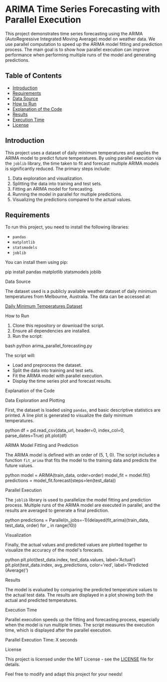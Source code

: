 # ARIMA Time Series Forecasting with Parallel Execution

This project demonstrates time series forecasting using the ARIMA (AutoRegressive Integrated Moving Average) model on weather data. We use parallel computation to speed up the ARIMA model fitting and prediction process. The main goal is to show how parallel execution can improve performance when performing multiple runs of the model and generating predictions.

## Table of Contents

- [Introduction](#introduction)
- [Requirements](#requirements)
- [Data Source](#data-source)
- [How to Run](#how-to-run)
- [Explanation of the Code](#explanation-of-the-code)
- [Results](#results)
- [Execution Time](#execution-time)
- [License](#license)

## Introduction

This project uses a dataset of daily minimum temperatures and applies the ARIMA model to predict future temperatures. By using parallel execution via the `joblib` library, the time taken to fit and forecast multiple ARIMA models is significantly reduced. The primary steps include:

1. Data exploration and visualization.
2. Splitting the data into training and test sets.
3. Fitting an ARIMA model for forecasting.
4. Running the model in parallel for multiple predictions.
5. Visualizing the predictions compared to the actual values.

## Requirements

To run this project, you need to install the following libraries:

- `pandas`
- `matplotlib`
- `statsmodels`
- `joblib`

You can install them using pip:

pip install pandas matplotlib statsmodels joblib


Data Source

The dataset used is a publicly available weather dataset of daily minimum temperatures from Melbourne, Australia. The data can be accessed at:

[Daily Minimum Temperatures Dataset](https://raw.githubusercontent.com/jbrownlee/Datasets/master/daily-min-temperatures.csv)

How to Run

1. Clone this repository or download the script.
2. Ensure all dependencies are installed.
3. Run the script:

bash
python arima_parallel_forecasting.py


The script will:
- Load and preprocess the dataset.
- Split the data into training and test sets.
- Fit the ARIMA model with parallel execution.
- Display the time series plot and forecast results.

Explanation of the Code

Data Exploration and Plotting

First, the dataset is loaded using `pandas`, and basic descriptive statistics are printed. A line plot is generated to visualize the daily minimum temperatures.

python
df = pd.read_csv(data_url, header=0, index_col=0, parse_dates=True)
plt.plot(df)


 ARIMA Model Fitting and Prediction

The ARIMA model is defined with an order of (5, 1, 0). The script includes a function `fit_arima` that fits the model to the training data and predicts the future values.

python
model = ARIMA(train_data, order=order)
model_fit = model.fit()
predictions = model_fit.forecast(steps=len(test_data))


Parallel Execution

The `joblib` library is used to parallelize the model fitting and prediction process. Multiple runs of the ARIMA model are executed in parallel, and the results are averaged to generate a final prediction.

python
predictions = Parallel(n_jobs=-1)(delayed(fit_arima)(train_data, test_data, order) for _ in range(10))


Visualization

Finally, the actual values and predicted values are plotted together to visualize the accuracy of the model's forecasts.

python
plt.plot(test_data.index, test_data.values, label='Actual')
plt.plot(test_data.index, avg_predictions, color='red', label='Predicted (Average)')


Results

The model is evaluated by comparing the predicted temperature values to the actual test data. The results are displayed in a plot showing both the actual and predicted temperatures.

Execution Time

Parallel execution speeds up the fitting and forecasting process, especially when the model is run multiple times. The script measures the execution time, which is displayed after the parallel execution.


Parallel Execution Time: X seconds


 License

This project is licensed under the MIT License - see the [LICENSE](LICENSE) file for details.



Feel free to modify and adapt this project for your needs!
